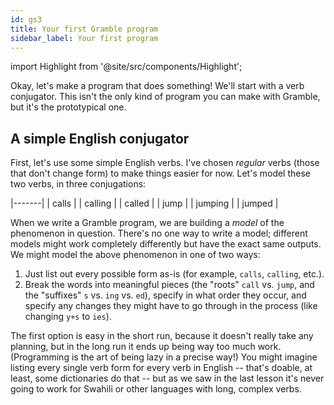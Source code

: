 ```yaml
---
id: gs3
title: Your first Gramble program
sidebar_label: Your first program
---
```


import Highlight from '@site/src/components/Highlight';

Okay, let's make a program that does something!  We'll start with a verb conjugator.  This isn't the only kind of program you can make with Gramble, but it's the prototypical one.

## A simple English conjugator 

First, let's use some simple English verbs.  I've chosen *regular* verbs (those that don't change form) to make things easier for now.  Let's model these two verbs, in three conjugations:

|-------|
| calls | 
| calling |
| called |
| jump | 
| jumping | 
| jumped |

When we write a Gramble program, we are building a *model* of the phenomenon in question.  There's no one way to write a model; different models might work completely differently but have the exact same outputs.  We might model the above phenomenon in one of two ways:

1. Just list out every possible form as-is (for example, ``calls``, ``calling``, etc.).
2. Break the words into meaningful pieces (the "roots" ``call`` vs. ``jump``, and the "suffixes" ``s`` vs. ``ing`` vs. ``ed``), specify in what order they occur, and specify any changes they might have to go through in the process (like changing ``y+s`` to ``ies``).

The first option is easy in the short run, because it doesn't really take any planning, but in the long run it ends up being way too much work.  (Programming is the art of being lazy in a precise way!)  You might imagine listing every single verb form for every verb in English -- that's <Highlight color="#25c2a0">doable</Highlight>, at least, some dictionaries do that -- but as we saw in the last lesson it's never going to work for Swahili or other languages with long, complex verbs.
